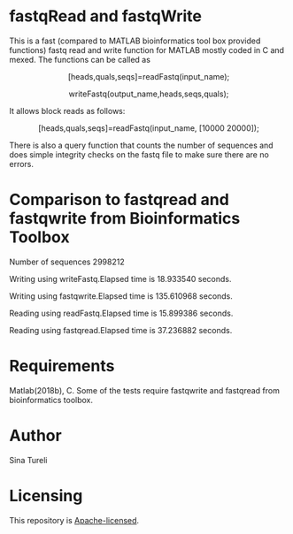 # fastqRead and fastqWrite

This is a fast (compared to MATLAB bioinformatics tool box provided functions) fastq read and write function for MATLAB mostly coded in C and mexed. The functions can be called as

<p align="center">
[heads,quals,seqs]=readFastq(input_name);
</p>

<p align="center">
writeFastq(output_name,heads,seqs,quals);
</p>


It allows block reads as follows:

<p align="center">
[heads,quals,seqs]=readFastq(input_name, [10000 20000]);
</p>


There is also a query function that counts the number of sequences and does simple integrity checks on the fastq file to make sure there are no errors.

# Comparison to fastqread and fastqwrite from Bioinformatics Toolbox

Number of sequences 2998212

Writing using writeFastq.Elapsed time is 18.933540 seconds.

Writing using fastqwrite.Elapsed time is 135.610968 seconds.

Reading using readFastq.Elapsed time is 15.899386 seconds.

Reading using fastqread.Elapsed time is 37.236882 seconds.



# Requirements

Matlab(2018b), C. Some of the tests require fastqwrite and fastqread from bioinformatics toolbox.

# Author
Sina Tureli


# Licensing

This repository is
[Apache-licensed](https://github.com/bamos/densenet.pytorch/blob/master/LICENSE).
